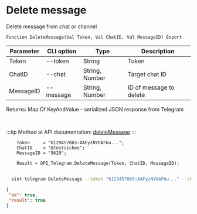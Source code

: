 ﻿---
sidebar_position: 7
---

# Delete message
 Delete message from chat or channel



`Function DeleteMessage(Val Token, Val ChatID, Val MessageID) Export`

  | Parameter | CLI option | Type | Description |
  |-|-|-|-|
  | Token | --token | String | Token |
  | ChatID | --chat | String, Number | Target chat ID |
  | MessageID | --message | String, Number | ID of message to delete |

  
  Returns:  Map Of KeyAndValue - serialized JSON response from Telegram

<br/>

:::tip
Method at API documentation: [deleteMessage](https://core.telegram.org/bots/api#deletemessage)
:::
<br/>


```bsl title="Code example"
    Token     = "6129457865:AAFyzNYOAFbu...";
    ChatID    = "@testsichee";
    MessageID = "9629";

    Result = OPI_Telegram.DeleteMessage(Token, ChatID, MessageID);
```



```sh title="CLI command example"
    
  oint telegram DeleteMessage --token "6129457865:AAFyzNYOAFbu..." --chat "@testsichee" --message "6846"

```

```json title="Result"
{
 "ok": true,
 "result": true
}
```
